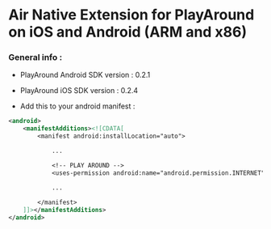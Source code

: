 Air Native Extension for PlayAround on iOS and Android (ARM and x86)
==================================

### General info :
- PlayAround Android SDK version : 0.2.1
- PlayAround iOS SDK version : 0.2.4
 
- Add this to your android manifest :

```xml
<android>
	<manifestAdditions><![CDATA[
		<manifest android:installLocation="auto">

			...

			<!-- PLAY AROUND -->
			<uses-permission android:name="android.permission.INTERNET"/>

			...
			
		</manifest>
	]]></manifestAdditions>
</android>
```